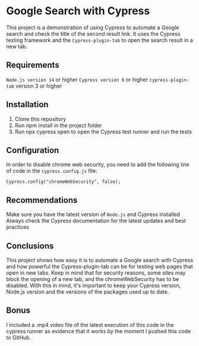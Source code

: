 # Google Search with Cypress
This project is a demonstration of using Cypress to automate a Google search and check the title of the second result link. It uses the Cypress testing framework and the `Cypress-plugin-tab` to open the search result in a new tab.

## Requirements

`Node.js version 14` or higher
`Cypress version 6` or higher
`cypress-plugin-tab` version 3 or higher

## Installation
1. Clone this repository
2. Run npm install in the project folder
3. Run npx cypress open to open the Cypress test runner and run the tests

## Configuration

In order to disable chrome web security, you need to add the following line of code in the `cypress.config.js` file:

`Cypress.config("chromeWebSecurity", false);`

## Recommendations

Make sure you have the latest version of `Node.js` and Cypress installed
Always check the Cypress documentation for the latest updates and best practices

## Conclusions

This project shows how easy it is to automate a Google search with Cypress and how powerful the Cypress-plugin-tab can be for testing web pages that open in new tabs. Keep in mind that for security reasons, some sites may block the opening of a new tab, and the chromeWebSecurity has to be disabled. With this in mind, it's important to keep your Cypress version, Node.js version and the versions of the packages used up to date.

## Bonus

I included a .mp4 video file of the latest execution of this code in the cypress runner as evidence that it works by the moment I  pushed this code to GitHub.
